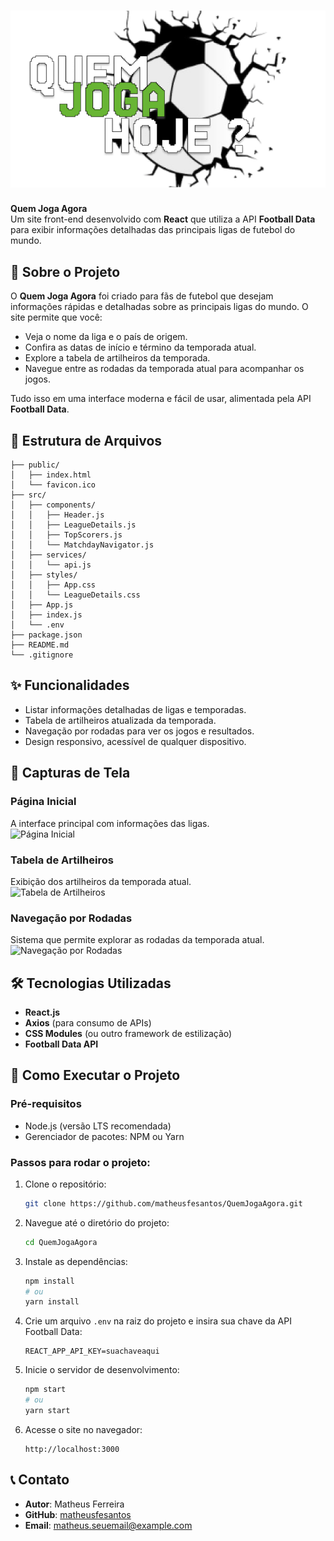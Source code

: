 # **![Logo do Projeto](https://github.com/matheusfesantos/soccer_today/blob/main/public/Logo.png.png)**  
**Quem Joga Agora**  
Um site front-end desenvolvido com **React** que utiliza a API **Football Data** para exibir informações detalhadas das principais ligas de futebol do mundo.  

## **📖 Sobre o Projeto**  
O **Quem Joga Agora** foi criado para fãs de futebol que desejam informações rápidas e detalhadas sobre as principais ligas do mundo. O site permite que você:  
- Veja o nome da liga e o país de origem.  
- Confira as datas de início e término da temporada atual.  
- Explore a tabela de artilheiros da temporada.  
- Navegue entre as rodadas da temporada atual para acompanhar os jogos.  

Tudo isso em uma interface moderna e fácil de usar, alimentada pela API **Football Data**.  

## **📂 Estrutura de Arquivos**  
```plaintext
├── public/
│   ├── index.html
│   └── favicon.ico
├── src/
│   ├── components/
│   │   ├── Header.js
│   │   ├── LeagueDetails.js
│   │   ├── TopScorers.js
│   │   └── MatchdayNavigator.js
│   ├── services/
│   │   └── api.js
│   ├── styles/
│   │   ├── App.css
│   │   └── LeagueDetails.css
│   ├── App.js
│   ├── index.js
│   └── .env
├── package.json
├── README.md
└── .gitignore
```  

## **✨ Funcionalidades**  
- Listar informações detalhadas de ligas e temporadas.  
- Tabela de artilheiros atualizada da temporada.  
- Navegação por rodadas para ver os jogos e resultados.  
- Design responsivo, acessível de qualquer dispositivo.  

## **📸 Capturas de Tela**  
### Página Inicial  
A interface principal com informações das ligas.  
![Página Inicial](https://drive.google.com/uc?export=view&id=1z0u5n_vNXGEEKN8XwcGGvGRQPMmRz7my)  

### Tabela de Artilheiros  
Exibição dos artilheiros da temporada atual.  
![Tabela de Artilheiros](https://drive.google.com/uc?export=view&id=1z0u5n_vNXGEEKN8XwcGGvGRQPMmRz7my)  

### Navegação por Rodadas  
Sistema que permite explorar as rodadas da temporada atual.  
![Navegação por Rodadas](https://drive.google.com/uc?export=view&id=17qnFnDv8C0n7nCW5uboQMgbA8v6ka6YC)  

## **🛠️ Tecnologias Utilizadas**  
- **React.js**  
- **Axios** (para consumo de APIs)  
- **CSS Modules** (ou outro framework de estilização)  
- **Football Data API**  

## **🚀 Como Executar o Projeto**  

### Pré-requisitos  
- Node.js (versão LTS recomendada)  
- Gerenciador de pacotes: NPM ou Yarn  

### Passos para rodar o projeto:  
1. Clone o repositório:  
   ```bash
   git clone https://github.com/matheusfesantos/QuemJogaAgora.git
   ```  

2. Navegue até o diretório do projeto:  
   ```bash
   cd QuemJogaAgora
   ```  

3. Instale as dependências:  
   ```bash
   npm install  
   # ou
   yarn install  
   ```  

4. Crie um arquivo `.env` na raiz do projeto e insira sua chave da API Football Data:  
   ```env
   REACT_APP_API_KEY=suachaveaqui
   ```  

5. Inicie o servidor de desenvolvimento:  
   ```bash
   npm start  
   # ou
   yarn start  
   ```  

6. Acesse o site no navegador:  
   ```  
   http://localhost:3000  
   ```  

## **📞 Contato**  
- **Autor**: Matheus Ferreira  
- **GitHub**: [matheusfesantos](https://github.com/matheusfesantos)  
- **Email**: matheus.seuemail@example.com
